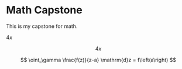 # Math Capstone

This is my capstone for math.

$4x$

```math
4x
```

$$
\oint_\gamma \frac{f(z)}{z-a} \mathrm{d}z = f\left(a\right)
$$
